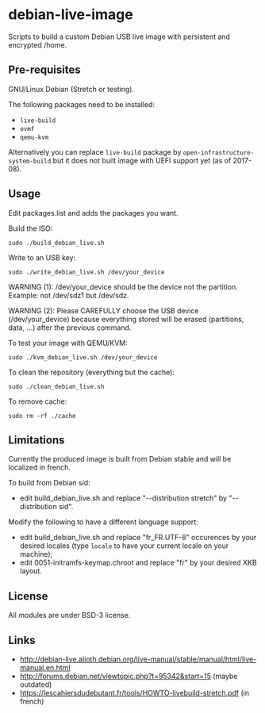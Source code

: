 # debian-live-image

Scripts to build a custom Debian USB live image with persistent and encrypted
/home.

## Pre-requisites

GNU/Linux Debian (Stretch or testing).

The following packages need to be installed:
 * `live-build`
 * `ovmf`
 * `qemu-kvm`

Alternatively you can replace `live-build` package by
`open-infrastructure-system-build` but it does not built image with UEFI support
yet (as of 2017-08).

## Usage

Edit packages.list and adds the packages you want.

Build the ISO:

`sudo ./build_debian_live.sh`

Write to an USB key:

`sudo ./write_debian_live.sh /dev/your_device`

WARNING (1): /dev/your_device should be the device not the partition.
Example: not /dev/sdz1 but /dev/sdz.

WARNING (2): Please CAREFULLY choose the USB device (/dev/your_device) because
everything stored will be erased (partitions, data, ...) after the previous
command.

To test your image with QEMU/KVM:

`sudo ./kvm_debian_live.sh /dev/your_device`

To clean the repository (everything but the cache):

`sudo ./clean_debian_live.sh`

To remove cache:

`sudo rm -rf ./cache`

## Limitations

Currently the produced image is built from Debian stable and will be localized
in french.

To build from Debian sid:
 * edit build\_debian\_live.sh and replace "--distribution stretch" by 
 "--distribution sid".

Modify the following to have a different language support:
 * edit build\_debian\_live.sh and replace "fr_FR.UTF-8" occurences by your
 desired locales (type `locale` to have your current locale on your machine);
 * edit 0051-initramfs-keymap.chroot and replace "fr" by your desired XKB
 layout.

## License

All modules are under BSD-3 license.

## Links

 * http://debian-live.alioth.debian.org/live-manual/stable/manual/html/live-manual.en.html
 * http://forums.debian.net/viewtopic.php?t=95342&start=15 (maybe outdated)
 * https://lescahiersdudebutant.fr/tools/HOWTO-livebuild-stretch.pdf (in
 french)
